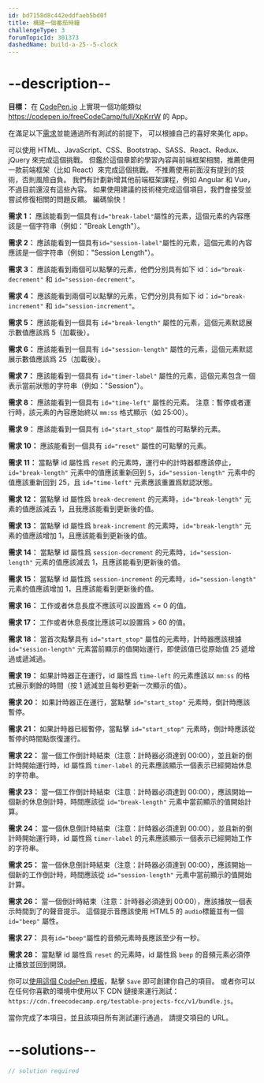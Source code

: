 ```yaml
---
id: bd7158d8c442eddfaeb5bd0f
title: 構建一個番茄時鐘
challengeType: 3
forumTopicId: 301373
dashedName: build-a-25--5-clock
---
```


# --description--

**目標：** 在 [CodePen.io](https://codepen.io) 上實現一個功能類似 <https://codepen.io/freeCodeCamp/full/XpKrrW> 的 App。

在滿足以下[需求](https://en.wikipedia.org/wiki/User_story)並能通過所有測試的前提下， 可以根據自己的喜好來美化 app。

可以使用 HTML、JavaScript、CSS、Bootstrap、SASS、React、Redux、jQuery 來完成這個挑戰。 但鑑於這個章節的學習內容與前端框架相關，推薦使用一款前端框架（比如 React）來完成這個挑戰。 不推薦使用前面沒有提到的技術，否則風險自負。 我們有計劃新增其他前端框架課程，例如 Angular 和 Vue，不過目前還沒有這些內容。 如果使用建議的技術棧完成這個項目，我們會接受並嘗試修復相關的問題反饋。 編碼愉快！

**需求 1：** 應該能看到一個具有`id="break-label"`屬性的元素，這個元素的內容應該是一個字符串（例如："Break Length"）。

**需求 2：** 應該能看到一個具有`id="session-label"`屬性的元素，這個元素的內容應該是一個字符串（例如："Session Length"）。

**需求 3：** 應該能看到兩個可以點擊的元素，他們分別具有如下 id：`id="break-decrement"` 和 `id="session-decrement"`。

**需求 4：** 應該能看到兩個可以點擊的元素，它們分別具有如下 id：`id="break-increment"` 和 `id="session-increment"`。

**需求 5：** 應該能看到一個具有 `id="break-length"` 屬性的元素，這個元素默認展示數值應該爲 5（加載後）。

**需求 6：** 應該能看到一個具有 `id="session-length"` 屬性的元素，這個元素默認展示數值應該爲 25（加載後）。

**需求 7：** 應該能看到一個具有 `id="timer-label"` 屬性的元素，這個元素包含一個表示當前狀態的字符串（例如："Session"）。

**需求 8：** 應該能看到一個具有 `id="time-left"` 屬性的元素。 注意：暫停或者運行時，該元素的內容應始終以 `mm:ss` 格式顯示（如 25:00）。

**需求 9：** 應該能看到一個具有 `id="start_stop"` 屬性的可點擊的元素。

**需求 10：** 應該能看到一個具有 `id="reset"` 屬性的可點擊的元素。

**需求 11：** 當點擊 id 屬性爲 `reset` 的元素時，運行中的計時器都應該停止，`id="break-length"` 元素中的值應該重新回到 `5`，`id="session-length"` 元素中的值應該重新回到 25，且 `id="time-left"` 元素應該重置爲默認狀態。

**需求 12：** 當點擊 id 屬性爲 `break-decrement` 的元素時，`id="break-length"` 元素的值應該減去 1，且我應該能看到更新後的值。

**需求 13：** 當點擊 id 屬性爲 `break-increment` 的元素時，`id="break-length"` 元素的值應該增加 1，且應該能看到更新後的值。

**需求 14：** 當點擊 id 屬性爲 `session-decrement` 的元素時，`id="session-length"` 元素的值應該減去 1，且應該能看到更新後的值。

**需求 15：** 當點擊 id 屬性爲 `session-increment` 的元素時，`id="session-length"` 元素的值應該增加 1，且應該能看到更新後的值。

**需求 16：** 工作或者休息長度不應該可以設置爲 &lt;= 0 的值。

**需求 17：** 工作或者休息長度比應該可以設置爲 > 60 的值。

**需求 18：** 當首次點擊具有 `id="start_stop"` 屬性的元素時，計時器應該根據 `id="session-length"` 元素當前顯示的值開始運行，即使該值已從原始值 25 遞增過或遞減過。

**需求 19：** 如果計時器正在運行，id 屬性爲 `time-left` 的元素應該以 `mm:ss` 的格式展示剩餘的時間（按 1 遞減並且每秒更新一次顯示的值）。

**需求 20：** 如果計時器正在運行，當點擊 `id="start_stop"` 元素時，倒計時應該暫停。

**需求 21：** 如果計時器已經暫停，當點擊 `id="start_stop"` 元素時，倒計時應該從暫停的時間點恢復運行。

**需求 22：** 當一個工作倒計時結束（注意：計時器必須達到 00:00），並且新的倒計時開始運行時，id 屬性爲 `timer-label` 的元素應該顯示一個表示已經開始休息的字符串。

**需求 23：** 當一個工作倒計時結束（注意：計時器必須達到 00:00），應該開始一個新的休息倒計時，時間應該從 `id="break-length"` 元素中當前顯示的值開始計算。

**需求 24：** 當一個休息倒計時結束（注意：計時器必須達到 00:00），並且新的倒計時開始運行時，id 屬性爲 `timer-label` 的元素應該顯示一個表示已經開始工作的字符串。

**需求 25：** 當一個休息倒計時結束（注意：計時器必須達到 00:00），應該開始一個新的工作倒計時，時間應該從 `id="session-length"` 元素中當前顯示的值開始計算。

**需求 26：** 當一個倒計時結束（注意：計時器必須達到 00:00），應該播放一個表示時間到了的聲音提示。 這個提示音應該使用 HTML5 的 `audio`標籤並有一個 `id="beep"` 屬性。

**需求 27：** 具有`id="beep"`屬性的音頻元素時長應該至少有一秒。

**需求 28：** 當點擊 id 屬性爲 `reset` 的元素時，id 屬性爲 `beep` 的音頻元素必須停止播放並回到開頭。

你可以<a href='https://codepen.io/pen?template=MJjpwO' target='_blank' rel='nofollow'>使用這個 CodePen 模板</a>，點擊 `Save` 即可創建你自己的項目。 或者你可以在任何你喜歡的環境中使用以下 CDN 鏈接來運行測試：`https://cdn.freecodecamp.org/testable-projects-fcc/v1/bundle.js`。

當你完成了本項目，並且該項目所有測試運行通過， 請提交項目的 URL。

# --solutions--

```js
// solution required
```
